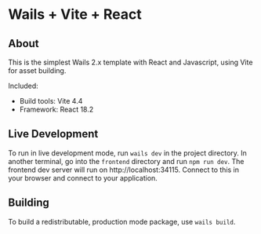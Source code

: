 # Wails + Vite + React

## About

This is the simplest Wails 2.x template with React and Javascript, using Vite for asset building.

Included:

- Build tools: Vite 4.4
- Framework: React 18.2

## Live Development

To run in live development mode, run `wails dev` in the project directory. In another terminal, go into the `frontend`
directory and run `npm run dev`. The frontend dev server will run on http://localhost:34115. Connect to this in your
browser and connect to your application.

## Building

To build a redistributable, production mode package, use `wails build`.
